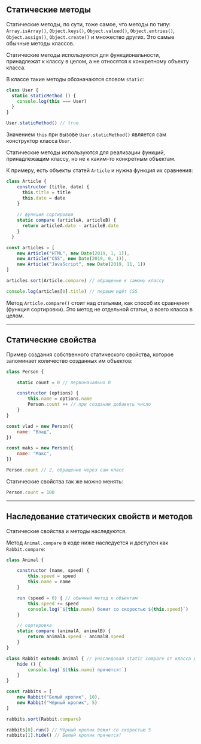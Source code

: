 ## Статические методы

Статические методы, по сути, тоже самое, что методы по типу: `Array.isArray()`, `Object.keys()`, `Object.valued()`, `Object.entries()`, `Object.assign()`, `Object.create()` и множество других. Это самые обычные методы классов. 

Статические методы используются для функциональности, принадлежат к классу в целом, а не относятся к конкретному объекту класса.

В классе такие методы обозначаются словом `static`:

```javascript
class User {
  static staticMethod () {
    console.log(this === User)
  }
}

User.staticMethod() // true
```

Значением `this` при вызове `User.staticMethod()` является сам конструктор класса `User`.

Статические методы используются для реализации функций, принадлежащим классу, но не к каким-то конкретным объектам.

К примеру, есть объекты статей `Article` и нужна функция их сравнения:

```javascript
class Article {
    constructor (title, date) {
      this.title = title
      this.date = date
    }
  
    // функция сортировки 
    static compare (articleA, articleB) {
      return articleA.date - articleB.date
    }
  }

const articles = [
    new Article("HTML", new Date(2019, 1, 1)),
    new Article("CSS", new Date(2019, 0, 1)),
    new Article("JavaScript", new Date(2019, 11, 1))
]

articles.sort(Article.compare) // обращение к самому классу

console.log(articles[0].title) // первым идёт CSS
```

Метод `Article.compare()` стоит над статьями, как способ их сравнения (функция сортировки). Это метод не отдельной статьи, а всего класса в целом.
***

## Статические свойства

Пример создания собственного статического свойства, которое запоминает количество созданных им объектов:

```javascript
class Person {

    static count = 0 // первоначально 0

    constructor (options) {
        this.name = options.name
        Person.count ++ // при создании добавить число
    }
}

const vlad = new Person({ 
    name: "Влад",
})

const maks = new Person({ 
    name: "Макс",
})

Person.count // 2, обращение через сам класс
```

Статические свойства так же можно менять: 

```javascript
Person.count = 100
```
***

## Наследование статических свойств и методов

Статические свойства и методы наследуются.

Метод `Animal.compare` в коде ниже наследуется и доступен как `Rabbit.compare`:

```javascript
class Animal {

    constructor (name, speed) {
        this.speed = speed
        this.name = name
    }

    run (speed = 0) { // обычный метод к объектам
        this.speed += speed
        console.log(`${this.name} бежит со скоростью ${this.speed}`)
    }

    // сортировка
    static compare (animalA, animalB) {
        return animalA.speed - animalB.speed
    }
}

class Rabbit extends Animal { // унаследовал static compare от класса Animal
    hide () {
        console.log(`${this.name} прячется!`)
    }
}

const rabbits = [
    new Rabbit("Белый кролик", 10),
    new Rabbit("Чёрный кролик", 5)
]

rabbits.sort(Rabbit.compare)

rabbits[0].run() // Чёрный кролик бежит со скоростью 5
rabbits[1].hide() // Белый кролик прячется!
```